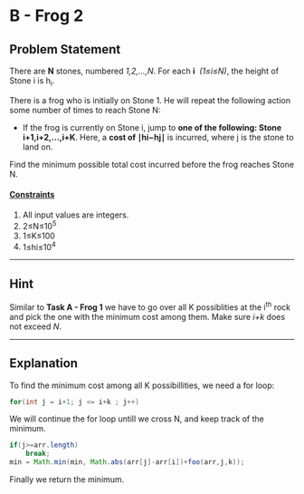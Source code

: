 # B - Frog 2
## Problem Statement

There are **N** stones, numbered *1,2,…,N*. For each **i** &nbsp;*(1≤i≤N)*, the height of Stone i is h<sub>i</sub>​.

There is a frog who is initially on Stone 1. He will repeat the following action some number of times to reach Stone N:

- If the frog is currently on Stone i, jump to **one of the following: Stone i+1,i+2,…,i+K**. Here, a **cost of ∣hi​−hj​∣** is incurred, where j is the stone to land on.

Find the minimum possible total cost incurred before the frog reaches Stone N.

#### <u>Constraints</u>
1. All input values are integers.
2. 2≤N≤10<sup>5</sup>
3. 1≤K≤100
4. 1≤hi​≤10<sup>4</sup>

---

## Hint
Similar to **Task A - Frog 1** we have to go over all K possiblities at the i<sup>th</sup> rock and pick the one with the minimum cost among them. Make sure *i+k* does not exceed *N*. 

---

## Explanation

To find the minimum cost among all K possibillities, we need a for loop:
```Java
for(int j = i+1; j <= i+k ; j++)
```
We will continue the for loop untill we cross N, and keep track of the minimum.
```Java
if(j>=arr.length)
    break;
min = Math.min(min, Math.abs(arr[j]-arr[i])+foo(arr,j,k));
```
Finally we return the minimum.